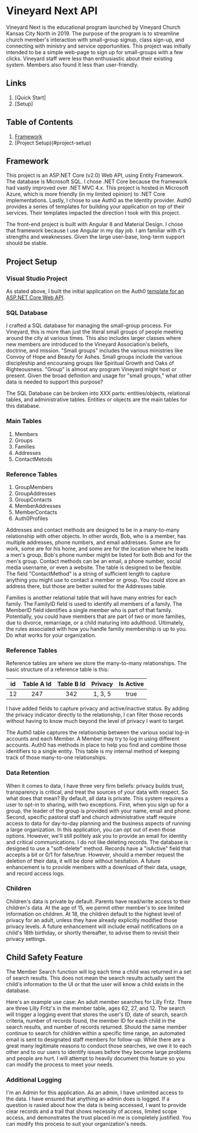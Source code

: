 # Vineyard Next API
Vineyard Next is the educational program launched by Vineyard Church Kansas City North in 2019. The purpose of the program is to streamline church member's interaction with small-group signup, class sign-up, and connecting with ministry and service opportunities. This project was initially intended to be a simple web-page to sign up for small-groups with a few clicks. Vineyard staff were less than enthusiastic about their existing system. Members also found it less than user-friendly.

## Links
1. [Quick Start]
1. [Setup]

## Table of Contents
1. [Framework](#framework)
1. [Project Setup)(#project-setup)


## Framework
This project is an ASP.NET Core (v2.0) Web API, using Entity Framework. The database is Microsoft SQL. I chose .NET Core because the framework had vastly improved over .NET MVC 4.x. This project is hosted in Microsoft Azure, which is more friendly (in my limited opinion) to .NET Core implementations. Lastly, I chose to use Auth0 as the Identity provider. Auth0 provides a series of templates for building your application on top of their services. Their templates impacted the direction I took with this project.

The front-end project is built with Angular 8 and Material Design. I chose that framework because I use Angular in my day job. I am familiar with it's strengths and weaknesses. Given the large user-base, long-term support should be stable.

## Project Setup
### Visual Studio Project
As stated above, I built the initial application on the Auth0 [template for an ASP.NET Core Web API](https://auth0.com/docs/quickstart/backend/aspnet-core-webapi).

### SQL Database
I crafted a SQL database for managing the small-group process. For Vineyard, this is more than just the literal small groups of people meeting around the city at various times. This also includes larger classes where new members are introduced to the Vineyard Association's beliefs, doctrine, and mission. "Small groups" includes the various ministries like Convoy of Hope and Beauty for Ashes. Small groups include the various discipleship and encouraing groups like Spiritual Growth and Oaks of Righteousness. "Group" is almost any program Vineyard might host or present. Given the broad definition and usage for "small groups," what other data is needed to support this purpose?

The SQL Database can be broken into XXX parts: entities/objects, relational tables, and administrative tables.
Entities or objects are the main tables for this database. 

### Main Tables
1. Members
2. Groups
3. Families
4. Addresses
5. ContactMetods

### Reference Tables
1. GroupMembers
1. GroupAddresses
1. GroupContacts
1. MemberAddresses
1. MemberContacts
1. Auth0Profiles

Addresses and contact methods are designed to be in a many-to-many relationship with other objects. In other words, Bob, who is a member, has multiple addresses, phone numbers, and email addresses. Some are for work, some are for his home, and some are for the location where he leads a men's group. Bob's phone number might be listed for both Bob and for the men's group. Contact methods can be an email, a phone number, social media username, or even a website. The table is designed to be flexible. The field "ContactMethod" is a string of sufficient length to capture anything you might use to contact a member or group. You could store an address there, but those are better suited for the Addresses table.

Families is another relational table that will have many entries for each family. The FamilyID field is used to identify all members of a family. The MemberID field identifies a single member who is part of that family. Potentially, you could have members that are part of two or more families, due to divorce, remarriage, or a child maturing into adulthood. Ultimately, the rules associated with how you handle familiy membership is up to you. Do what works for your organization.

### Reference Tables
Reference tables are where we store the many-to-many relationships. The basic structure of a reference table is this:

| id | Table A Id | Table B Id | Privacy | Is Active |
|:--:|:----------:|:----------:|:-------:|:---------:|
| 12 |   247      |    342     | 1, 3, 5 |   true    |

I have added fields to capture privacy and active/inactive status. By adding the privacy indicator directly to the relationship, I can filter those records without having to know much beyond the level of privacy I want to target.

The Auth0 table captures the relationship between the various social log-in accounts and each Member. A Member may try to log in using different accounts. Auth0 has methods in place to help you find and combine those identifiers to a single entity. This table is my internal method of keeping track of those many-to-one relationships.

### Data Retention
When it comes to data, I have three very firm beliefs: privacy builds trust, transparency is critical, and treat the sources of your data with respect. So what does that mean? By default, all data is private. This system requires a user to opt-in to sharing, with two exceptions. First, when you sign up for a group, the leader of the group is provided with your name, email and phone. Second, specific pastoral staff and church administrative staff require access to data for day-to-day planning and the business aspects of running a large organization. In this application, you can opt out of even those options. However, we'll still politely ask you to provide an email for identity and critical communications. I do not like deleting records. The database is designed to use a "soft-delete" method. Records have a "isActive" field that accepts a bit or 0/1 for false/true. However, should a member request the deletion of their data, it will be done without hesitation. A future enhancement is to provide members with a download of their data, usage, and record access logs.

### Children
Children's data is private by default. Parents have read/write access to their children's data. At the age of 15, we permit other member's to see limited information on children. At 18, the children default to the highest level of privacy for an adult, unless they have already explicitly modified those privacy levels. A future enhancement will include email notifications on a child's 18th birthday, or shortly thereafter, to advise them to revisit their privacy settings. 

## Child Safety Feature
The Member Search function will log each time a child was returned in a set of search results. This does not mean the search results actually sent the child's information to the UI or that the user will know a child exists in the database.

Here's an example use case: An adult member searches for Lilly Fritz. There are three Lilly Fritz's in the member table, ages 62, 27, and 12. The search will trigger a logging event that stores the user's ID, date of search, search criteria, number of records found, the member ID for each child in the search results, and number of records returned. Should the same member continue to search for children within a specific time range, an automated email is sent to designated staff members for follow-up. While there are a great many legitimate reasons to conduct those searches, we owe it to each other and to our users to identify issues before they become large problems and people are hurt. I will attempt to heavily document this feature so you can modify the process to meet your needs.

### Additional Logging
I'm an Admin for this application. As an admin, I have unlimited access to the data. I have ensured that anything an admin does is logged. If a question is rasied about how the data is being accessed, I want to provide clear records and a trail that shows necessity of access, limited scope access, and demonstrates the trust placed in me is completely justified. You can modify this process to suit your organization's needs.
